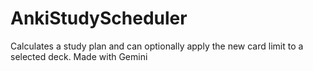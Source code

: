 # AnkiStudyScheduler
Calculates a study plan and can optionally apply the new card limit to a selected deck. Made with Gemini
